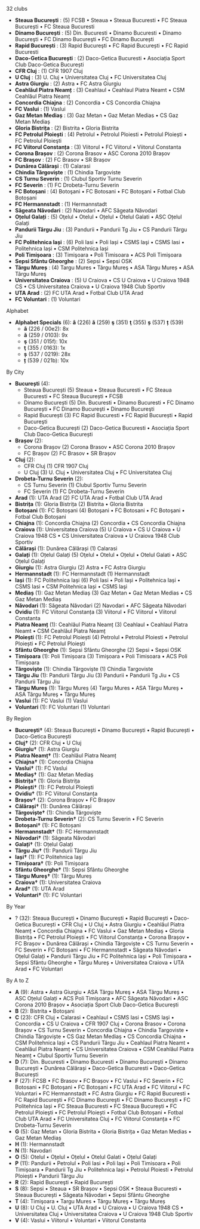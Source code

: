 32 clubs

- **Steaua București** : (5) FCSB • Steaua • Steaua Bucuresti • FC Steaua București • FC Steaua Bucuresti
- **Dinamo București** : (5) Din. Bucuresti • Dinamo Bucuresti • Dinamo Bucureşti • FC Dinamo Bucureşti • FC Dinamo București
- **Rapid București** : (3) Rapid Bucureşti • FC Rapid București • FC Rapid Bucuresti
- **Daco-Getica București** : (2) Daco-Getica Bucuresti • Asociația Sport Club Daco-Getica București
- **CFR Cluj** : (1) CFR 1907 Cluj
- **U Cluj** : (3) U. Cluj • Universitatea Cluj • FC Universitatea Cluj
- **Astra Giurgiu** : (2) Astra • FC Astra Giurgiu
- **Ceahlăul Piatra Neamț** : (3) Ceahlaul • Ceahlaul Piatra Neamt • CSM Ceahlăul Piatra Neamț
- **Concordia Chiajna** : (2) Concordia • CS Concordia Chiajna
- **FC Vaslui** : (1) Vaslui
- **Gaz Metan Mediaș** : (3) Gaz Metan • Gaz Metan Medias • CS Gaz Metan Mediaș
- **Gloria Bistrița** : (2) Bistrita • Gloria Bistrita
- **FC Petrolul Ploiești** : (4) Petrolul • Petrolul Ploiesti • Petrolul Ploiești • FC Petrolul Ploieşti
- **FC Viitorul Constanța** : (3) Viitorul • FC Viitorul • Viitorul Constanta
- **Corona Brașov** : (2) Corona Brasov • ASC Corona 2010 Brașov
- **FC Brașov** : (2) FC Brasov • SR Brașov
- **Dunărea Călărași** : (1) Calarasi
- **Chindia Târgoviște** : (1) Chindia Targoviste
- **CS Turnu Severin** : (1) Clubul Sportiv Turnu Severin
- **FC Severin** : (1) FC Drobeta-Turnu Severin
- **FC Botoșani** : (4) Botoşani • FC Botosani • FC Botoşani • Fotbal Club Botoșani
- **FC Hermannstadt** : (1) Hermannstadt
- **Săgeata Năvodari** : (2) Navodari • AFC Săgeata Năvodari
- **Oțelul Galați** : (5) Oţelul • Otelul • Oțelul • Otelul Galati • ASC Oțelul Galați
- **Pandurii Târgu Jiu** : (3) Pandurii • Pandurii Tg Jiu • CS Pandurii Târgu Jiu
- **FC Politehnica Iași** : (6) Poli Iasi • Poli Iași • CSMS laşi • CSMS Iasi • Politehnica Iași • CSM Politehnica Iași
- **Poli Timișoara** : (3) Timişoara • Poli Timisoara • ACS Poli Timișoara
- **Sepsi Sfântu Gheorghe** : (2) Sepsi • Sepsi OSK
- **Târgu Mureș** : (4) Targu Mures • Târgu Mureş • ASA Târgu Mureș • ASA Târgu Mureş
- **Universitatea Craiova** : (5) U Craiova • CS U Craiova • U Craiova 1948 CS • CS Universitatea Craiova • U Craiova 1948 Club Sportiv
- **UTA Arad** : (2) FC UTA Arad • Fotbal Club UTA Arad
- **FC Voluntari** : (1) Voluntari




Alphabet

- **Alphabet Specials** (6):  **â** (226) **ă** (259) **ş** (351) **ţ** (355) **ș** (537) **ț** (539)
  - **â** (226 / 00e2): 8x
  - **ă** (259 / 0103): 9x
  - **ş** (351 / 015f): 10x
  - **ţ** (355 / 0163): 1x
  - **ș** (537 / 0219): 28x
  - **ț** (539 / 021b): 10x




By City

- **București** (4): 
  - Steaua București  (5) Steaua • Steaua Bucuresti • FC Steaua Bucuresti • FC Steaua București • FCSB
  - Dinamo București  (5) Din. Bucuresti • Dinamo Bucuresti • FC Dinamo București • FC Dinamo Bucureşti • Dinamo Bucureşti
  - Rapid București  (3) FC Rapid Bucuresti • FC Rapid București • Rapid Bucureşti
  - Daco-Getica București  (2) Daco-Getica Bucuresti • Asociația Sport Club Daco-Getica București
- **Brașov** (2): 
  - Corona Brașov  (2) Corona Brasov • ASC Corona 2010 Brașov
  - FC Brașov  (2) FC Brasov • SR Brașov
- **Cluj** (2): 
  - CFR Cluj  (1) CFR 1907 Cluj
  - U Cluj  (3) U. Cluj • Universitatea Cluj • FC Universitatea Cluj
- **Drobeta-Turnu Severin** (2): 
  - CS Turnu Severin  (1) Clubul Sportiv Turnu Severin
  - FC Severin  (1) FC Drobeta-Turnu Severin
- **Arad** (1): UTA Arad  (2) FC UTA Arad • Fotbal Club UTA Arad
- **Bistrița** (1): Gloria Bistrița  (2) Bistrita • Gloria Bistrita
- **Botoșani** (1): FC Botoșani  (4) Botoşani • FC Botosani • FC Botoşani • Fotbal Club Botoșani
- **Chiajna** (1): Concordia Chiajna  (2) Concordia • CS Concordia Chiajna
- **Craiova** (1): Universitatea Craiova  (5) U Craiova • CS U Craiova • U Craiova 1948 CS • CS Universitatea Craiova • U Craiova 1948 Club Sportiv
- **Călărași** (1): Dunărea Călărași  (1) Calarasi
- **Galați** (1): Oțelul Galați  (5) Oţelul • Otelul • Oțelul • Otelul Galati • ASC Oțelul Galați
- **Giurgiu** (1): Astra Giurgiu  (2) Astra • FC Astra Giurgiu
- **Hermannstadt** (1): FC Hermannstadt  (1) Hermannstadt
- **Iași** (1): FC Politehnica Iași  (6) Poli Iasi • Poli Iași • Politehnica Iași • CSMS Iasi • CSM Politehnica Iași • CSMS laşi
- **Mediaș** (1): Gaz Metan Mediaș  (3) Gaz Metan • Gaz Metan Medias • CS Gaz Metan Mediaș
- **Năvodari** (1): Săgeata Năvodari  (2) Navodari • AFC Săgeata Năvodari
- **Ovidiu** (1): FC Viitorul Constanța  (3) Viitorul • FC Viitorul • Viitorul Constanta
- **Piatra Neamț** (1): Ceahlăul Piatra Neamț  (3) Ceahlaul • Ceahlaul Piatra Neamt • CSM Ceahlăul Piatra Neamț
- **Ploiești** (1): FC Petrolul Ploiești  (4) Petrolul • Petrolul Ploiesti • Petrolul Ploiești • FC Petrolul Ploieşti
- **Sfântu Gheorghe** (1): Sepsi Sfântu Gheorghe  (2) Sepsi • Sepsi OSK
- **Timișoara** (1): Poli Timișoara  (3) Timişoara • Poli Timisoara • ACS Poli Timișoara
- **Târgoviște** (1): Chindia Târgoviște  (1) Chindia Targoviste
- **Târgu Jiu** (1): Pandurii Târgu Jiu  (3) Pandurii • Pandurii Tg Jiu • CS Pandurii Târgu Jiu
- **Târgu Mureș** (1): Târgu Mureș  (4) Targu Mures • ASA Târgu Mureș • ASA Târgu Mureş • Târgu Mureş
- **Vaslui** (1): FC Vaslui  (1) Vaslui
- **Voluntari** (1): FC Voluntari  (1) Voluntari




By Region

- **București†** (4):   Steaua București • Dinamo București • Rapid București • Daco-Getica București
- **Cluj†** (2):   CFR Cluj • U Cluj
- **Giurgiu†** (1):   Astra Giurgiu
- **Piatra Neamț†** (1):   Ceahlăul Piatra Neamț
- **Chiajna†** (1):   Concordia Chiajna
- **Vaslui†** (1):   FC Vaslui
- **Mediaș†** (1):   Gaz Metan Mediaș
- **Bistrița†** (1):   Gloria Bistrița
- **Ploiești†** (1):   FC Petrolul Ploiești
- **Ovidiu†** (1):   FC Viitorul Constanța
- **Brașov†** (2):   Corona Brașov • FC Brașov
- **Călărași†** (1):   Dunărea Călărași
- **Târgoviște†** (1):   Chindia Târgoviște
- **Drobeta-Turnu Severin†** (2):   CS Turnu Severin • FC Severin
- **Botoșani†** (1):   FC Botoșani
- **Hermannstadt†** (1):   FC Hermannstadt
- **Năvodari†** (1):   Săgeata Năvodari
- **Galați†** (1):   Oțelul Galați
- **Târgu Jiu†** (1):   Pandurii Târgu Jiu
- **Iași†** (1):   FC Politehnica Iași
- **Timișoara†** (1):   Poli Timișoara
- **Sfântu Gheorghe†** (1):   Sepsi Sfântu Gheorghe
- **Târgu Mureș†** (1):   Târgu Mureș
- **Craiova†** (1):   Universitatea Craiova
- **Arad†** (1):   UTA Arad
- **Voluntari†** (1):   FC Voluntari




By Year

- ? (32):   Steaua București • Dinamo București • Rapid București • Daco-Getica București • CFR Cluj • U Cluj • Astra Giurgiu • Ceahlăul Piatra Neamț • Concordia Chiajna • FC Vaslui • Gaz Metan Mediaș • Gloria Bistrița • FC Petrolul Ploiești • FC Viitorul Constanța • Corona Brașov • FC Brașov • Dunărea Călărași • Chindia Târgoviște • CS Turnu Severin • FC Severin • FC Botoșani • FC Hermannstadt • Săgeata Năvodari • Oțelul Galați • Pandurii Târgu Jiu • FC Politehnica Iași • Poli Timișoara • Sepsi Sfântu Gheorghe • Târgu Mureș • Universitatea Craiova • UTA Arad • FC Voluntari






By A to Z

- **A** (9): Astra • Astra Giurgiu • ASA Târgu Mureş • ASA Târgu Mureș • ASC Oțelul Galați • ACS Poli Timișoara • AFC Săgeata Năvodari • ASC Corona 2010 Brașov • Asociația Sport Club Daco-Getica București
- **B** (2): Bistrita • Botoşani
- **C** (23): CFR Cluj • Calarasi • Ceahlaul • CSMS Iasi • CSMS laşi • Concordia • CS U Craiova • CFR 1907 Cluj • Corona Brasov • Corona Brașov • CS Turnu Severin • Concordia Chiajna • Chindia Targoviste • Chindia Târgoviște • CS Gaz Metan Mediaș • CS Concordia Chiajna • CSM Politehnica Iași • CS Pandurii Târgu Jiu • Ceahlaul Piatra Neamt • Ceahlăul Piatra Neamț • CS Universitatea Craiova • CSM Ceahlăul Piatra Neamț • Clubul Sportiv Turnu Severin
- **D** (7): Din. Bucuresti • Dinamo Bucuresti • Dinamo Bucureşti • Dinamo București • Dunărea Călărași • Daco-Getica Bucuresti • Daco-Getica București
- **F** (27): FCSB • FC Brasov • FC Brașov • FC Vaslui • FC Severin • FC Botosani • FC Botoşani • FC Botoșani • FC UTA Arad • FC Viitorul • FC Voluntari • FC Hermannstadt • FC Astra Giurgiu • FC Rapid Bucuresti • FC Rapid București • FC Dinamo Bucureşti • FC Dinamo București • FC Politehnica Iași • FC Steaua Bucuresti • FC Steaua București • FC Petrolul Ploieşti • FC Petrolul Ploiești • Fotbal Club Botoșani • Fotbal Club UTA Arad • FC Universitatea Cluj • FC Viitorul Constanța • FC Drobeta-Turnu Severin
- **G** (5): Gaz Metan • Gloria Bistrita • Gloria Bistrița • Gaz Metan Medias • Gaz Metan Mediaș
- **H** (1): Hermannstadt
- **N** (1): Navodari
- **O** (5): Otelul • Oţelul • Oțelul • Otelul Galati • Oțelul Galați
- **P** (11): Pandurii • Petrolul • Poli Iasi • Poli Iași • Poli Timisoara • Poli Timișoara • Pandurii Tg Jiu • Politehnica Iași • Petrolul Ploiesti • Petrolul Ploiești • Pandurii Târgu Jiu
- **R** (2): Rapid Bucureşti • Rapid București
- **S** (8): Sepsi • Steaua • SR Brașov • Sepsi OSK • Steaua Bucuresti • Steaua București • Săgeata Năvodari • Sepsi Sfântu Gheorghe
- **T** (4): Timişoara • Targu Mures • Târgu Mureş • Târgu Mureș
- **U** (8): U Cluj • U. Cluj • UTA Arad • U Craiova • U Craiova 1948 CS • Universitatea Cluj • Universitatea Craiova • U Craiova 1948 Club Sportiv
- **V** (4): Vaslui • Viitorul • Voluntari • Viitorul Constanta




